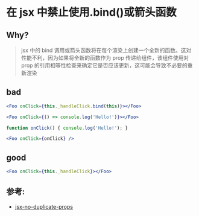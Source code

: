 # 在 jsx 中禁止使用.bind()或箭头函数

## Why?

> jsx 中的 bind 调用或箭头函数将在每个渲染上创建一个全新的函数。这对性能不利，因为如果将全新的函数作为 prop 传递给组件，该组件使用对 prop 的引用相等性检查来确定它是否应该更新，这可能会导致不必要的重新渲染

## bad

```jsx
<Foo onClick={this._handleClick.bind(this)}></Foo>

<Foo onClick={() => console.log('Hello!')}></Foo>

function onClick() { console.log('Hello!'); }

<Foo onClick={onClick} />
```

## good

```jsx
<Foo onClick={this._handleClick}></Foo>
```

## 参考:

- [jsx-no-duplicate-props](https://github.com/jsx-eslint/eslint-plugin-react/blob/c42b624d0fb9ad647583a775ab9751091eec066f/docs/rules/jsx-no-duplicate-props)
